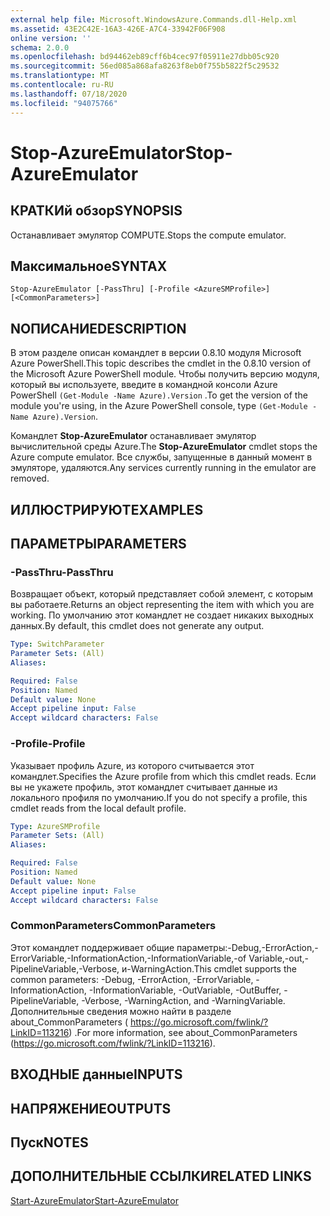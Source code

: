 ```yaml
---
external help file: Microsoft.WindowsAzure.Commands.dll-Help.xml
ms.assetid: 43E2C42E-16A3-426E-A7C4-33942F06F908
online version: ''
schema: 2.0.0
ms.openlocfilehash: bd94462eb89cff6b4cec97f05911e27dbb05c920
ms.sourcegitcommit: 56ed085a868afa8263f8eb0f755b5822f5c29532
ms.translationtype: MT
ms.contentlocale: ru-RU
ms.lasthandoff: 07/18/2020
ms.locfileid: "94075766"
---
```

# <span data-ttu-id="dd274-101">Stop-AzureEmulator</span><span class="sxs-lookup"><span data-stu-id="dd274-101">Stop-AzureEmulator</span></span>

## <span data-ttu-id="dd274-102">КРАТКИй обзор</span><span class="sxs-lookup"><span data-stu-id="dd274-102">SYNOPSIS</span></span>
<span data-ttu-id="dd274-103">Останавливает эмулятор COMPUTE.</span><span class="sxs-lookup"><span data-stu-id="dd274-103">Stops the compute emulator.</span></span>

## <span data-ttu-id="dd274-104">Максимальное</span><span class="sxs-lookup"><span data-stu-id="dd274-104">SYNTAX</span></span>

```
Stop-AzureEmulator [-PassThru] [-Profile <AzureSMProfile>] [<CommonParameters>]
```

## <span data-ttu-id="dd274-105">NОПИСАНИЕ</span><span class="sxs-lookup"><span data-stu-id="dd274-105">DESCRIPTION</span></span>
<span data-ttu-id="dd274-106">В этом разделе описан командлет в версии 0.8.10 модуля Microsoft Azure PowerShell.</span><span class="sxs-lookup"><span data-stu-id="dd274-106">This topic describes the cmdlet in the 0.8.10 version of the Microsoft Azure PowerShell module.</span></span>
<span data-ttu-id="dd274-107">Чтобы получить версию модуля, который вы используете, введите в командной консоли Azure PowerShell `(Get-Module -Name Azure).Version` .</span><span class="sxs-lookup"><span data-stu-id="dd274-107">To get the version of the module you're using, in the Azure PowerShell console, type `(Get-Module -Name Azure).Version`.</span></span>

<span data-ttu-id="dd274-108">Командлет **Stop-AzureEmulator** останавливает эмулятор вычислительной среды Azure.</span><span class="sxs-lookup"><span data-stu-id="dd274-108">The **Stop-AzureEmulator** cmdlet stops the Azure compute emulator.</span></span>
<span data-ttu-id="dd274-109">Все службы, запущенные в данный момент в эмуляторе, удаляются.</span><span class="sxs-lookup"><span data-stu-id="dd274-109">Any services currently running in the emulator are removed.</span></span>

## <span data-ttu-id="dd274-110">ИЛЛЮСТРИРУЮТ</span><span class="sxs-lookup"><span data-stu-id="dd274-110">EXAMPLES</span></span>

## <span data-ttu-id="dd274-111">ПАРАМЕТРЫ</span><span class="sxs-lookup"><span data-stu-id="dd274-111">PARAMETERS</span></span>

### <span data-ttu-id="dd274-112">-PassThru</span><span class="sxs-lookup"><span data-stu-id="dd274-112">-PassThru</span></span>
<span data-ttu-id="dd274-113">Возвращает объект, который представляет собой элемент, с которым вы работаете.</span><span class="sxs-lookup"><span data-stu-id="dd274-113">Returns an object representing the item with which you are working.</span></span>
<span data-ttu-id="dd274-114">По умолчанию этот командлет не создает никаких выходных данных.</span><span class="sxs-lookup"><span data-stu-id="dd274-114">By default, this cmdlet does not generate any output.</span></span>

```yaml
Type: SwitchParameter
Parameter Sets: (All)
Aliases: 

Required: False
Position: Named
Default value: None
Accept pipeline input: False
Accept wildcard characters: False
```

### <span data-ttu-id="dd274-115">-Profile</span><span class="sxs-lookup"><span data-stu-id="dd274-115">-Profile</span></span>
<span data-ttu-id="dd274-116">Указывает профиль Azure, из которого считывается этот командлет.</span><span class="sxs-lookup"><span data-stu-id="dd274-116">Specifies the Azure profile from which this cmdlet reads.</span></span>
<span data-ttu-id="dd274-117">Если вы не укажете профиль, этот командлет считывает данные из локального профиля по умолчанию.</span><span class="sxs-lookup"><span data-stu-id="dd274-117">If you do not specify a profile, this cmdlet reads from the local default profile.</span></span>

```yaml
Type: AzureSMProfile
Parameter Sets: (All)
Aliases: 

Required: False
Position: Named
Default value: None
Accept pipeline input: False
Accept wildcard characters: False
```

### <span data-ttu-id="dd274-118">CommonParameters</span><span class="sxs-lookup"><span data-stu-id="dd274-118">CommonParameters</span></span>
<span data-ttu-id="dd274-119">Этот командлет поддерживает общие параметры:-Debug,-ErrorAction,-ErrorVariable,-InformationAction,-InformationVariable,-of Variable,-out,-PipelineVariable,-Verbose, и-WarningAction.</span><span class="sxs-lookup"><span data-stu-id="dd274-119">This cmdlet supports the common parameters: -Debug, -ErrorAction, -ErrorVariable, -InformationAction, -InformationVariable, -OutVariable, -OutBuffer, -PipelineVariable, -Verbose, -WarningAction, and -WarningVariable.</span></span> <span data-ttu-id="dd274-120">Дополнительные сведения можно найти в разделе about_CommonParameters ( https://go.microsoft.com/fwlink/?LinkID=113216) .</span><span class="sxs-lookup"><span data-stu-id="dd274-120">For more information, see about_CommonParameters (https://go.microsoft.com/fwlink/?LinkID=113216).</span></span>

## <span data-ttu-id="dd274-121">ВХОДНЫЕ данные</span><span class="sxs-lookup"><span data-stu-id="dd274-121">INPUTS</span></span>

## <span data-ttu-id="dd274-122">НАПРЯЖЕНИЕ</span><span class="sxs-lookup"><span data-stu-id="dd274-122">OUTPUTS</span></span>

## <span data-ttu-id="dd274-123">Пуск</span><span class="sxs-lookup"><span data-stu-id="dd274-123">NOTES</span></span>

## <span data-ttu-id="dd274-124">ДОПОЛНИТЕЛЬНЫЕ ССЫЛКИ</span><span class="sxs-lookup"><span data-stu-id="dd274-124">RELATED LINKS</span></span>

[<span data-ttu-id="dd274-125">Start-AzureEmulator</span><span class="sxs-lookup"><span data-stu-id="dd274-125">Start-AzureEmulator</span></span>](./Start-AzureEmulator.md)


